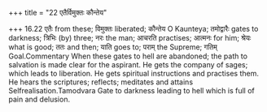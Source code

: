 +++
title = "22 एतैर्विमुक्तः कौन्तेय"

+++
16.22 एतैः from these; विमुक्तः liberated; कौन्तेय O Kaunteya;
तमोद्वारैः gates to darkness; त्रिभिः (by) three; नरः the man; आचरति
practises; आत्मनः for him; श्रेयः what is good; ततः and then; याति goes
to; पराम् the Supreme; गतिम् Goal.Commentary When these gates to hell
are abandoned; the path to salvation is made clear for the aspirant. He
gets the company of sages; which leads to liberation. He gets spiritual
instructions and practises them. He hears the scriptures; reflects;
meditates and attains Selfrealisation.Tamodvara Gate to darkness leading
to hell which is full of pain and delusion.
